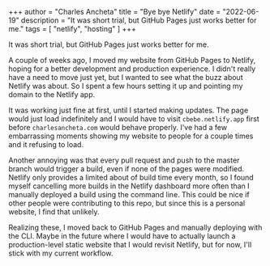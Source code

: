 +++
author = "Charles Ancheta"
title = "Bye bye Netlify"
date = "2022-06-19"
description = "It was short trial, but GitHub Pages just works better for me."
tags = [
    "netlify",
    "hosting"
]
+++

It was short trial, but GitHub Pages just works better for me.

<!--more-->

A couple of weeks ago, I moved my website from GitHub Pages to Netlify, hoping for a better development and production
experience. I didn't really have a need to move just yet, but I wanted to see what the buzz about Netlify was about. So
I spent a few hours setting it up and pointing my domain to the Netlify app.

It was working just fine at first, until I started making updates. The page would just load indefinitely and I would
have to visit `cbebe.netlify.app` first before `charlesancheta.com` would behave properly. I've had a few embarrassing
moments showing my website to people for a couple times and it refusing to load.

Another annoying was that every pull request and push to the master branch would trigger a build, even if none of the
pages were modified. Netlify only provides a limited about of build time every month, so I found myself cancelling more
builds in the Netlify dashboard more often than I manually deployed a build using the command line. This could be nice
if other people were contributing to this repo, but since this is a personal website, I find that unlikely.

Realizing these, I moved back to GitHub Pages and manually deploying with the CLI. Maybe in the future where I would
have to actually launch a production-level static website that I would revisit Netlify, but for now, I'll stick with my
current workflow.
